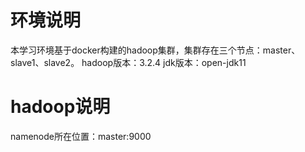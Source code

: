 # 环境说明
本学习环境基于docker构建的hadoop集群，集群存在三个节点：master、slave1、slave2。
hadoop版本：3.2.4
jdk版本：open-jdk11
# hadoop说明
namenode所在位置：master:9000

